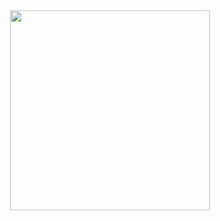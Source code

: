 <div align=center>
<img src="https://github.com/user-attachments/assets/a3717d79-9dc1-4eaa-af06-7662e2ea8453" height="320"/>  
</div>
